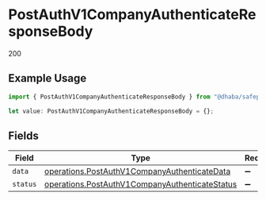 # PostAuthV1CompanyAuthenticateResponseBody

200

## Example Usage

```typescript
import { PostAuthV1CompanyAuthenticateResponseBody } from "@dhaba/safepay-ts/models/operations";

let value: PostAuthV1CompanyAuthenticateResponseBody = {};
```

## Fields

| Field                                                                                                            | Type                                                                                                             | Required                                                                                                         | Description                                                                                                      |
| ---------------------------------------------------------------------------------------------------------------- | ---------------------------------------------------------------------------------------------------------------- | ---------------------------------------------------------------------------------------------------------------- | ---------------------------------------------------------------------------------------------------------------- |
| `data`                                                                                                           | [operations.PostAuthV1CompanyAuthenticateData](../../models/operations/postauthv1companyauthenticatedata.md)     | :heavy_minus_sign:                                                                                               | N/A                                                                                                              |
| `status`                                                                                                         | [operations.PostAuthV1CompanyAuthenticateStatus](../../models/operations/postauthv1companyauthenticatestatus.md) | :heavy_minus_sign:                                                                                               | N/A                                                                                                              |